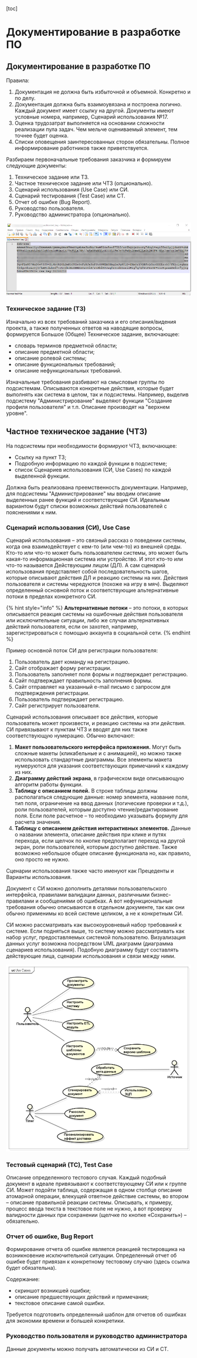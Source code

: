 [toc]



# Документирование в разработке ПО



## Документирование в разработке ПО



Правила:

1. Документация не должна быть избыточной и объемной. Конкретно и по делу.
2. Документация должна быть взаимоувязана и построена логично. Каждый документ имеет ссылку на другой. Документы имеют условные номера, например, Сценарий использования №17.
3. Оценка трудозатрат выполняется на основании сложности реализации пула задач. Чем мельче оцениваемый элемент, тем точнее будет оценка.
4. Списки оповещения заинтересованных сторон обязательны. Полное информирование работников также приветствуется.

Разбираем первоначальные требования заказчика и формируем следующие документы:

1. Техническое задание или ТЗ.
2. Частное техническое задание или ЧТЗ \(опционально\).
3. Сценарий использования \(Use Case\) или СИ.
4. Сценарий тестирования \(Test Case\) или СТ.
5. Отчет об ошибке \(Bug Report\).
6. Руководство пользователя.
7. Руководство администратора \(опционально\).

![&#x421;&#x432;&#x44F;&#x437;&#x44C; &#x43C;&#x435;&#x436;&#x434;&#x443; &#x444;&#x43E;&#x440;&#x43C;&#x438;&#x440;&#x443;&#x435;&#x43C;&#x44B;&#x43C;&#x438; &#x434;&#x43E;&#x43A;&#x443;&#x43C;&#x435;&#x43D;&#x442;&#x430;&#x43C;&#x438;](.gitbook/assets/image%20%2812%29.png)

### Техническое задание \(ТЗ\)

Изначально из всех требований заказчика и его описания/видения проекта, а также полученных ответов на наводящие вопросы, формируется Большое \(Общее\) Техническое задание, включающее:

* словарь терминов предметной области; 
* описание предметной области; 
* описание ролевой системы; 
* описание функциональных требований; 
* описание нефункциональных требований.

Изначальные требования разбивают на смысловые группы по подсистемам. Описываются конкретные действия, которые будет выполнять как система в целом, так и подсистемы. Например, выделив подсистему "Администрирование" выделяют функции "Создание профиля пользователя" и т.п. Описание производят на "верхнем уровне".

## Частное техническое задание \(ЧТЗ\)

На подсистемы при необходимости формируют ЧТЗ, включающее:

* Ссылку на пункт ТЗ;
* Подробную информацию по каждой функции в подсистеме;
* список Сценариев использования \(СИ, Use Cases\) по каждой выделенной функции.

Должна быть реализована преемственность документации. Например, для подсистемы "Администрирование" мы вводим описание выделенных ранее функций и соответствующие СИ. Идеальным вариантом будут списки возможных действий пользователей с пояснениями к ним.

### Сценарий использования \(СИ\), Use Case

Сценарий использования – это связный рассказ о поведении системы, когда она взаимодействует с кем-то \(или чем-то\) из внешней среды. Кто-то или что-то может быть пользователем системы, это может быть какая-то информационная система или устройство. И этот кто-то или что-то называется Действующим лицом \(ДЛ\). А сам сценарий использования представляет собой последовательность шагов, которые описывают действия ДЛ и реакцию системы на них. Действия пользователя и системы чередуются \(похоже на игру в мяч\). Выделяют определенный основной поток и соответствующие альтернативные потоки в пределах конкретного СИ.

{% hint style="info" %}
**Альтернативные потоки** – это потоки, в которых описывается реакция системы на ошибочные действия пользователя или исключительные ситуации, либо же случаи альтернативных действий пользователя, если он захотел, например, зарегистрироваться с помощью аккаунта в социальной сети.
{% endhint %}

Пример основной поток СИ для регистрации пользователя:

1. Пользователь дает команду на регистрацию.
2. Сайт отображает форму регистрации.
3. Пользователь заполняет поля формы и подтверждает регистрацию.
4. Сайт подтверждает правильность заполнения формы.
5. Сайт отправляет на указанный e-mail письмо с запросом для подтверждения регистрации.
6. Пользователь подтверждает регистрацию.
7. Сайт регистрирует пользователя.

Сценарий использования описывает все действия, которые пользователь может произвести, и реакцию системы на эти действия. СИ привязывают к пунктам ЧТЗ и вводят для них также соответствующую нумерацию. Обычно включают:

1. **Макет пользовательского интерфейса приложения.** Могут быть сложные макеты \(кликабельные и с анимацией\), но можно также использовать стандартные диаграммы. Все элементы макета нумеруются для указания соответствующих примечаний к каждому из них. 
2. **Диаграмму действий экрана**, в графическом виде описывающую алгоритм работы функции.
3. **Таблицу с описанием полей.** В строке таблицы должны располагаться следующие данные: номер элемента, название поля, тип поля, ограничение на ввод данных \(логические проверки и т.д.\), роли пользователей, которым доступно чтение/редактирование поля. Если поле расчетное – то необходимо указывать формулу для расчета значения.
4. **Таблицу с описанием действия интерактивных элементов.** Данные о названии элемента, описание действия при клике и путях перехода, если щелчок по кнопке предполагает переход на другой экран, роли пользователей, которым доступно действие. Также возможно небольшое общее описание функционала но, как правило, оно просто не нужно.

Сценарии использования также часто именуют как Прецеденты и Варианты использования.

Документ с СИ можно дополнить деталями пользовательского интерфейса, правилами валидации данных, различными бизнес-правилами и сообщениями об ошибках. А вот нефункциональные требования обычно описываются в отдельном документе, так как они обычно применимы ко всей системе целиком, а не к конкретным СИ.

СИ можно рассматривать как высокоуровневый набор требований к системе. Если подняться выше, то систему можно рассматривать как набор услуг, предоставляемых системой пользователю. Визуализация данных услуг возможна посредством UML диаграмм \(диаграмма сценариев использования\). Подобную диаграмму будут составлять действующие лица, сценарии использования и связи между ними.

![](.gitbook/assets/image%20%2842%29.png)

### Тестовый сценарий \(ТС\), Test Case

Описание определенного тестового случая. Каждый подобный документ в идеале привязывают к соответствующему СИ или к группе СИ. Может подойти таблица, содержащая в одном столбце описание атомарной операции, влекущей ответное действие системы, во втором – описание правильной реакции системы. Описывать, к примеру, процесс ввода текста в текстовое поле не нужно, а вот проверку валидности данных при сохранении \(щелчке по кнопке «Сохранить»\) – обязательно.

### Отчет об ошибке, Bug Report

Формирование отчета об ошибке является реакцией тестировщика на возникновение исключительной ситуации. Определенный отчет об ошибке будет привязан к конкретному тестовому случаю \(здесь ссылка будет обязательна\).

Содержание:

* скриншот возникшей ошибки; 
* описание предшествующих действий и примечания;
* текстовое описание самой ошибки.

Требуется подготовить определенный шаблон для отчетов об ошибках для экономии времени и большей конкретики.

### Руководство пользователя и руководство администратора

Данные документы можно получать автоматически из СИ и СТ.

